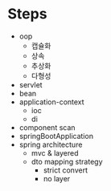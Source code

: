 # Steps

- oop
  - 캡슐화
  - 상속
  - 추상화
  - 다형성
- servlet
- bean
- application-context
  - ioc
  - di
- component scan
- springBootApplication
- spring architecture
  - mvc & layered
  - dto mapping strategy
    - strict convert
    - no layer